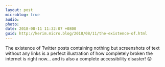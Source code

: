 ```yaml
---
layout: post
microblog: true
audio: 
photo: 
date: 2018-08-11 11:32:07 +0800
guid: http://kerim.micro.blog/2018/08/11/the-existence-of.html
---
```

The existence of Twitter posts containing nothing but screenshots of text without any links is a perfect illustration of how completely broken the internet is right now… and is also a complete accessibility disaster! 😡
